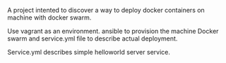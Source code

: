 A project intented to discover a way to deploy docker containers on machine with docker swarm.

Use vagrant  as an environment. ansible to provision the machine
Docker swarm and service.yml file to describe actual deployment.

Service.yml describes simple helloworld server service.
